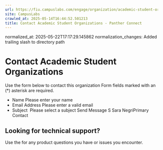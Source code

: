 ```yaml
---
url: https://fiu.campuslabs.com/engage/organization/academic-student-organizations/contact/
site: CampusLabs
crawled_at: 2025-05-14T16:44:52.501213
title: Contact Academic Student Organizations - Panther Connect
---
```

normalized_at: 2025-05-22T17:17:29.145862
normalization_changes: Added trailing slash to directory path

# Contact Academic Student Organizations
Use the form below to contact this organization
Form fields marked with an (*) asterisk are required.
* Name
Please enter your name
* Email Address
Please enter a valid email
* Subject
​
Please select a subject
Send Message
S
Sara NegriPrimary Contact
## Looking for technical support?
Use the for any product questions you have or issues you encounter.
